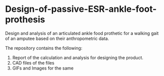 # Design-of-passive-ESR-ankle-foot-prothesis
Design and analysis of an articulated ankle food prothetic for a walking gait of an amputee based on their anthropometric data.

The repository contains the following:
1. Report of the calculation and analysis for designing the product.
2. CAD files of the files
3. GIFs and Images for the same
